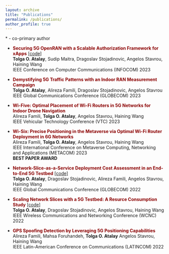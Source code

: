 ```yaml
---
layout: archive
title: "Publications"
permalink: /publications/
author_profile: true
---
```

 \* - co-primary author


- <span style="color: #8B0000;">**Securing 5G OpenRAN with a Scalable Authorization Framework for xApps** </span> [\[code\]](https://github.com/tolgaoa/xrfoauth) <br>
	**Tolga O. Atalay**, Sudip Maitra, Dragoslav Stojadinovic, Angelos Stavrou, Haining Wang <br>
	IEEE Conference on Computer Communications (INFOCOM) 2023

- <span style="color: #8B0000;">**Demystifying 5G Traffic Patterns with an Indoor RAN Measurement Campaign** </span><br>
	**Tolga O. Atalay**, Alireza Famili, Dragoslav Stojadinovic, Angelos Stavrou <br>
	IEEE Global Communications Conference (GLOBECOM) 2023

- <span style="color: #8B0000;">**Wi-Five: Optimal Placement of Wi-Fi Routers in 5G Networks for Indoor Drone Navigation**</span><br>
	Alireza Famili, **Tolga O. Atalay**, Angelos Stavrou, Haining Wang <br>
	IEEE Vehicular Technology Conference (VTC) 2023

- <span style="color: #8B0000;">**Wi-Six: Precise Positioning in the Metaverse via Optimal Wi-Fi Router Deployment in 6G Networks**</span><br>
	Alireza Famili, **Tolga O. Atalay**, Angelos Stavrou, Haining Wang <br>
	IEEE International Conference on Metaverse Computing, Networking and Applications (METACOM) 2023 <br>
	**BEST PAPER AWARD**

- <span style="color: #8B0000;">**Network-Slice-as-a-Service Deployment Cost Assessment in an End-to-End 5G Testbed** [\[code\]](https://github.com/tolgaoa/devdep5g) </span><br>
	**Tolga O. Atalay**, Dragoslav Stojadinovic, Alireza Famili, Angelos Stavrou, Haining Wang <br>
	IEEE Global Communications Conference (GLOBECOM) 2022

- <span style="color: #8B0000;">**Scaling Network Slices with a 5G Testbed: A Resurce Consumption Study** [\[code\]](https://github.com/tolgaoa/devdep5g) </span><br>
	**Tolga O. Atalay**, Dragoslav Stojadinovic, Angelos Stavrou, Haining Wang <br>
	IEEE Wireless Communications and Networking Conference (WCNC) 2022

- <span style="color: #8B0000;">**GPS Spoofing Detection by Leveraging 5G Positioning Capabilities**</span><br>
	Alireza Famili, Mahsa Foruhandeh, **Tolga O. Atalay** Angelos Stavrou, Haining Wang <br>
	IEEE Latin-American Conference on Communications (LATINCOM) 2022




